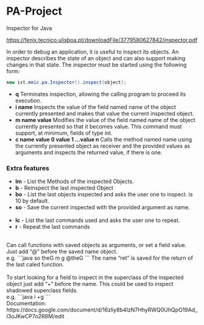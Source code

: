 PA-Project
==========

Inspector for Java

https://fenix.tecnico.ulisboa.pt/downloadFile/3779580627842/inspector.pdf

In order to debug an application, it is useful to inspect its objects. An inspector describes the state of an object
and can also support making changes in that state.
The inspector must be started using the following form:
<br>
```java
new ist.meic.pa.Inspector().inspect(object);
```


<ul>
<li><b>q</b> Terminates inspection, allowing the calling program to proceed its execution. </li>
<li><b>i name</b> Inspects the value of the field named name of the object currently presented and makes that value
the current inspected object.</li>
<li><b>m name value</b> Modifies the value of the field named name of the object currently presented so that it
becomes value. This command must support, at minimum, fields of type int.</li>
<li><b>c name value 0 value 1 ...value n </b> Calls the method named name using the currently presented object
as receiver and the provided values as arguments and inspects the returned value, if there is one.</li>
  </ul>


<h3>Extra features</h3>

<ul>
<li><b>lm</b> - 	List the Methods of the inspected Objects.</li>
<li><b>b</b> - 	Reinspect the last inspected Object</li>
<li><b>bo</b> - 	List the last <value> objects inspected and asks the user one to inspect. <value> is 10 by default.</li>
<li><b>so</b> - 	Save the current inspected with the provided argument as name.</li>
<br>
<li><b>lc</b> - 	List the last <value> commands used and asks the user one to repeat.</li>
<li><b>r</b> - 	Repeat the last commands</li>
</ul>
<br>
Can call functions with saved objects as arguments, or set a field value. <br>
Just add “@” before the saved name object.<br>
	e.g.
```java
so theG 
m g @theG
```
The name “ret” is saved for the return of the last caled function.<br>
<br>
To start looking for a field to inspect in the superclass of the inspected object just add “+” before the name. This could be used to inspect shadowed superclass fields.<br>
	e.g. 
```java 
i +g
```
<br>
Documentation:<br>
https://docs.google.com/document/d/16zliy8b4IzN7HhyRWQ0UhQpO19Ad_I3oJKwCP7o2R8M/edit
